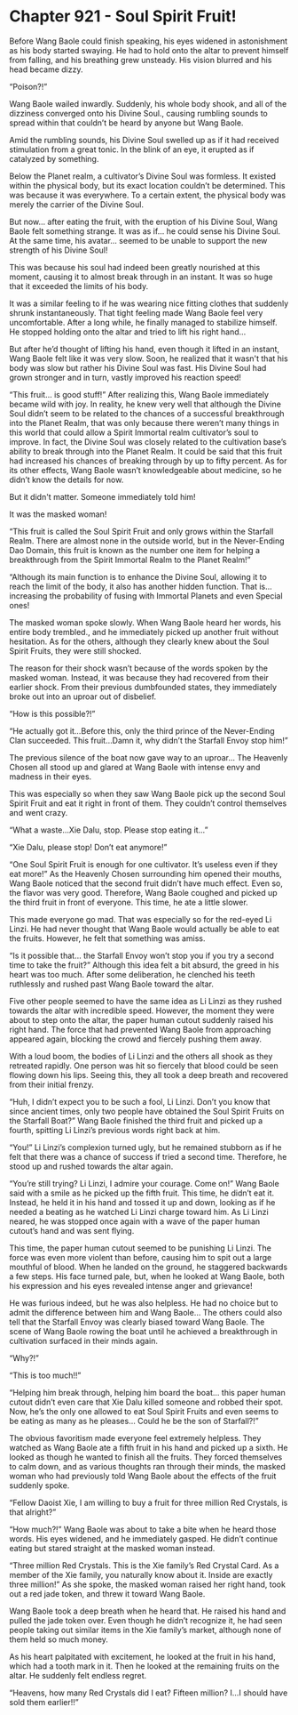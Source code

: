 # Chapter 921 - Soul Spirit Fruit!

Before Wang Baole could finish speaking, his eyes widened in astonishment as his body started swaying. He had to hold onto the altar to prevent himself from falling, and his breathing grew unsteady. His vision blurred and his head became dizzy.

“Poison?!”

Wang Baole wailed inwardly. Suddenly, his whole body shook, and all of the dizziness converged onto his Divine Soul., causing rumbling sounds to spread within that couldn’t be heard by anyone but Wang Baole.

Amid the rumbling sounds, his Divine Soul swelled up as if it had received stimulation from a great tonic. In the blink of an eye, it erupted as if catalyzed by something.

Below the Planet realm, a cultivator’s Divine Soul was formless. It existed within the physical body, but its exact location couldn’t be determined. This was because it was everywhere. To a certain extent, the physical body was merely the carrier of the Divine Soul.

But now… after eating the fruit, with the eruption of his Divine Soul, Wang Baole felt something strange. It was as if… he could sense his Divine Soul. At the same time, his avatar… seemed to be unable to support the new strength of his Divine Soul!

This was because his soul had indeed been greatly nourished at this moment, causing it to almost break through in an instant. It was so huge that it exceeded the limits of his body.

It was a similar feeling to if he was wearing nice fitting clothes that suddenly shrunk instantaneously. That tight feeling made Wang Baole feel very uncomfortable. After a long while, he finally managed to stabilize himself. He stopped holding onto the altar and tried to lift his right hand…

But after he’d thought of lifting his hand, even though it lifted in an instant, Wang Baole felt like it was very slow. Soon, he realized that it wasn't that his body was slow but rather his Divine Soul was fast. His Divine Soul had grown stronger and in turn, vastly improved his reaction speed!

“This fruit… is good stuff!” After realizing this, Wang Baole immediately became wild with joy. In reality, he knew very well that although the Divine Soul didn’t seem to be related to the chances of a successful breakthrough into the Planet Realm, that was only because there weren’t many things in this world that could allow a Spirit Immortal realm cultivator’s soul to improve. In fact, the Divine Soul was closely related to the cultivation base’s ability to break through into the Planet Realm. It could be said that this fruit had increased his chances of breaking through by up to fifty percent. As for its other effects, Wang Baole wasn’t knowledgeable about medicine, so he didn’t know the details for now.

But it didn't matter. Someone immediately told him!

It was the masked woman!

“This fruit is called the Soul Spirit Fruit and only grows within the Starfall Realm. There are almost none in the outside world, but in the Never-Ending Dao Domain, this fruit is known as the number one item for helping a breakthrough from the Spirit Immortal Realm to the Planet Realm!”

“Although its main function is to enhance the Divine Soul, allowing it to reach the limit of the body, it also has another hidden function. That is… increasing the probability of fusing with Immortal Planets and even Special ones!

The masked woman spoke slowly. When Wang Baole heard her words, his entire body trembled., and he immediately picked up another fruit without hesitation. As for the others, although they clearly knew about the Soul Spirit Fruits, they were still shocked.

The reason for their shock wasn’t because of the words spoken by the masked woman. Instead, it was because they had recovered from their earlier shock. From their previous dumbfounded states, they immediately broke out into an uproar out of disbelief.

“How is this possible?!”

“He actually got it…Before this, only the third prince of the Never-Ending Clan succeeded. This fruit…Damn it, why didn’t the Starfall Envoy stop him!”

The previous silence of the boat now gave way to an uproar... The Heavenly Chosen all stood up and glared at Wang Baole with intense envy and madness in their eyes.

This was especially so when they saw Wang Baole pick up the second Soul Spirit Fruit and eat it right in front of them. They couldn’t control themselves and went crazy.

“What a waste…Xie Dalu, stop. Please stop eating it…”

“Xie Dalu, please stop! Don’t eat anymore!”

“One Soul Spirit Fruit is enough for one cultivator. It’s useless even if they eat more!” As the Heavenly Chosen surrounding him opened their mouths, Wang Baole noticed that the second fruit didn’t have much effect. Even so, the flavor was very good. Therefore, Wang Baole coughed and picked up the third fruit in front of everyone. This time, he ate a little slower.

This made everyone go mad. That was especially so for the red-eyed Li Linzi. He had never thought that Wang Baole would actually be able to eat the fruits. However, he felt that something was amiss.

“Is it possible that… the Starfall Envoy won’t stop you if you try a second time to take the fruit?” Although this idea felt a bit absurd, the greed in his heart was too much. After some deliberation, he clenched his teeth ruthlessly and rushed past Wang Baole toward the altar.

Five other people seemed to have the same idea as Li Linzi as they rushed towards the altar with incredible speed. However, the moment they were about to step onto the altar, the paper human cutout suddenly raised his right hand. The force that had prevented Wang Baole from approaching appeared again, blocking the crowd and fiercely pushing them away.

With a loud boom, the bodies of Li Linzi and the others all shook as they retreated rapidly. One person was hit so fiercely that blood could be seen flowing down his lips. Seeing this, they all took a deep breath and recovered from their initial frenzy.

“Huh, I didn’t expect you to be such a fool, Li Linzi. Don’t you know that since ancient times, only two people have obtained the Soul Spirit Fruits on the Starfall Boat?” Wang Baole finished the third fruit and picked up a fourth, spitting Li Linzi’s previous words right back at him.

“You!” Li Linzi’s complexion turned ugly, but he remained stubborn as if he felt that there was a chance of success if tried a second time. Therefore, he stood up and rushed towards the altar again.

“You’re still trying? Li Linzi, I admire your courage. Come on!” Wang Baole said with a smile as he picked up the fifth fruit. This time, he didn’t eat it. Instead, he held it in his hand and tossed it up and down, looking as if he needed a beating as he watched Li Linzi charge toward him. As Li Linzi neared, he was stopped once again with a wave of the paper human cutout’s hand and was sent flying.

This time, the paper human cutout seemed to be punishing Li Linzi. The force was even more violent than before, causing him to spit out a large mouthful of blood. When he landed on the ground, he staggered backwards a few steps. His face turned pale, but, when he looked at Wang Baole, both his expression and his eyes revealed intense anger and grievance!

He was furious indeed, but he was also helpless. He had no choice but to admit the difference between him and Wang Baole… The others could also tell that the Starfall Envoy was clearly biased toward Wang Baole. The scene of Wang Baole rowing the boat until he achieved a breakthrough in cultivation surfaced in their minds again.

“Why?!”

“This is too much!!”

“Helping him break through, helping him board the boat… this paper human cutout didn’t even care that Xie Dalu killed someone and robbed their spot. Now, he’s the only one allowed to eat Soul Spirit Fruits and even seems to be eating as many as he pleases… Could he be the son of Starfall?!”

The obvious favoritism made everyone feel extremely helpless. They watched as Wang Baole ate a fifth fruit in his hand and picked up a sixth. He looked as though he wanted to finish all the fruits. They forced themselves to calm down, and as various thoughts ran through their minds, the masked woman who had previously told Wang Baole about the effects of the fruit suddenly spoke.

“Fellow Daoist Xie, I am willing to buy a fruit for three million Red Crystals, is that alright?”

“How much?!” Wang Baole was about to take a bite when he heard those words. His eyes widened, and he immediately gasped. He didn’t continue eating but stared straight at the masked woman instead.

“Three million Red Crystals. This is the Xie family’s Red Crystal Card. As a member of the Xie family, you naturally know about it. Inside are exactly three million!” As she spoke, the masked woman raised her right hand, took out a red jade token, and threw it toward Wang Baole.

Wang Baole took a deep breath when he heard that. He raised his hand and pulled the jade token over. Even though he didn’t recognize it, he had seen people taking out similar items in the Xie family’s market, although none of them held so much money.

As his heart palpitated with excitement, he looked at the fruit in his hand, which had a tooth mark in it. Then he looked at the remaining fruits on the altar. He suddenly felt endless regret.

“Heavens, how many Red Crystals did I eat? Fifteen million? I…I should have sold them earlier!!”